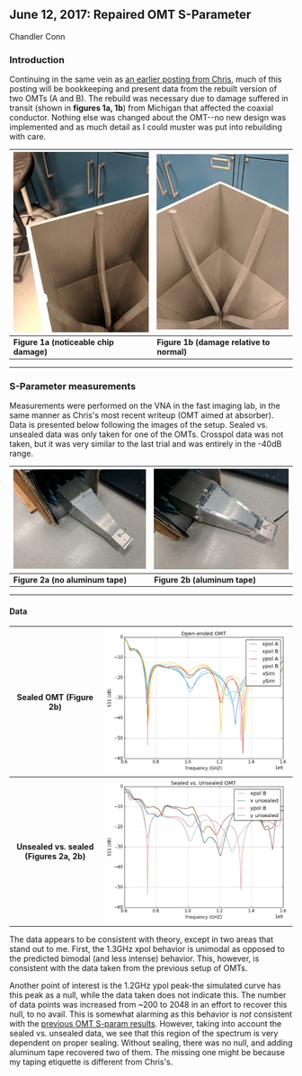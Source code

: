 ## June 12, 2017: Repaired OMT S-Parameter
Chandler Conn

### Introduction
Continuing in the same vein as [an earlier posting from Chris](../20170321_new_omt/index.md "Click me! :)"), much of this posting will be bookkeeping and present data from the rebuilt version of two OMTs (A and B). The rebuild was necessary due to damage suffered in transit (shown in **figures 1a, 1b**) from Michigan that affected the coaxial conductor. Nothing else was changed about the OMT--no new design was implemented and as much detail as I could muster was put into rebuilding with care.

| ![alt-text](../20170612_Repaired_OMT/IMG_20170609_154321.jpg "ouch!")|![alt-text](../20170612_Repaired_OMT/IMG_20170609_154324.jpg "not so bad!") |
|:---|:---|
| **Figure 1a (noticeable chip damage)** | **Figure 1b (damage relative to normal)**|

---

### S-Parameter measurements
Measurements were performed on the VNA in the fast imaging lab, in the same manner as Chris's most recent writeup (OMT aimed at absorber). Data is presented below following the images of the setup. Sealed vs. unsealed data was only taken for one of the OMTs. Crosspol data was not taken, but it was very similar to the last trial and was entirely in the -40dB range.

|![alt-text](../20170612_Repaired_OMT/IMG_20170609_160131.jpg "No tape") | ![alt-text](../20170612_Repaired_OMT/IMG_20170609_161634.jpg "Tape")|
|:----|:----|
|**Figure 2a (no aluminum tape)** | **Figure 2b (aluminum tape)**|

--------

#### Data
| Sealed OMT (Figure 2b) | ![alt-text](../20170612_Repaired_OMT/OMT_S11.png "Taped") |
|:---:|:---:|
|**Unsealed vs. sealed (Figures 2a, 2b)**| ![alt-text](../20170612_Repaired_OMT/OMT_unsealed.png)|


The data appears to be consistent with theory, except in two areas that stand out to me. First, the 1.3GHz xpol behavior is unimodal as opposed to the predicted bimodal (and less intense) behavior. This, however, is consistent with the data taken from the previous setup of OMTs.

Another point of interest is the 1.2GHz ypol peak-the simulated curve has this peak as a null, while the data taken does not indicate this. The number of data points was increased from ~200 to 2048 in an effort to recover this null, to no avail. This is somewhat alarming as this behavior is *not* consistent with the [previous OMT S-param results](../20170321_new_omt/index.md "Click me! :)"). However, taking into account the sealed vs. unsealed data, we see that this region of the spectrum is very dependent on proper sealing. Without sealing, there was no null, and adding aluminum tape recovered two of them. The missing one might be because my taping etiquette is different from Chris's.
